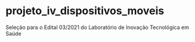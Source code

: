 # projeto_iv_dispositivos_moveis
Seleção para o Edital 03/2021 do Laboratório de Inovação Tecnológica em Saúde
